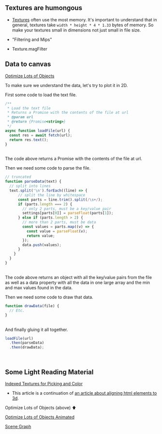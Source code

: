 ## Textures are humongous

* [Textures](https://threejs.org/manual/#en/textures) often use the most memory. It's important to understand that in general, textures take `width * height * 4 * 1.33` bytes of memory.  So make your textures small in dimensions not just small in file size.

* "Filtering and Mips"

* Texture.magFilter

## Data to canvas

[Optimize Lots of Objects](https://threejs.org/manual/#en/optimize-lots-of-objects)

To make sure we understand the data, let's try to plot it in 2D.

First some code to load the text file.

```js
/**
 * Load the text file
 * Returns a Promise with the contents of the file at url
 * @param url
 * @return {Promise<string>}
 */
async function loadFile(url) {
  const res = await fetch(url);
  return res.text();
}
```

<br>
The code above returns a Promise with the contents of the file at url.

Then we need some code to parse the file.

```js
// truncated
function parseData(text) {
  // split into lines
  text.split('\n').forEach((line) => {
      // split the line by whitespace
      const parts = line.trim().split(/\s+/);
      if (parts.length === 2) {
        // only 2 parts, must be a key/value pair
        settings[parts[0]] = parseFloat(parts[1]);
      } else if (parts.length > 2) {
        // more than 2 parts, must be data
        const values = parts.map((v) => {
          const value = parseFloat(v);
          return value;
        });
        data.push(values);
      }
    }
  }
}
```

<br>
The code above returns an object with all the key/value pairs from the file as well as a data property with all the data in one large array and the min and max values found in the data.

Then we need some code to draw that data.

```js
function drawData(file) {
  // Etc.
}
```

<br>
And finally gluing it all together.

```js
loadFile(url)
  .then(parseData)
  .then(drawData);
```

<br>

## Some Light Reading Material

[Indexed Textures for Picking and Color](https://threejs.org/manual/#en/indexed-textures)

* This article is a continuation of [an article about aligning html elements to 3d](https://threejs.org/manual/en/align-html-elements-to-3d.html).

Optimize Lots of Objects (above) ⬆️

[Optimize Lots of Objects Animated](https://threejs.org/manual/#en/optimize-lots-of-objects-animated)

[Scene Graph](https://threejs.org/manual/#en/scenegraph)

<br>
